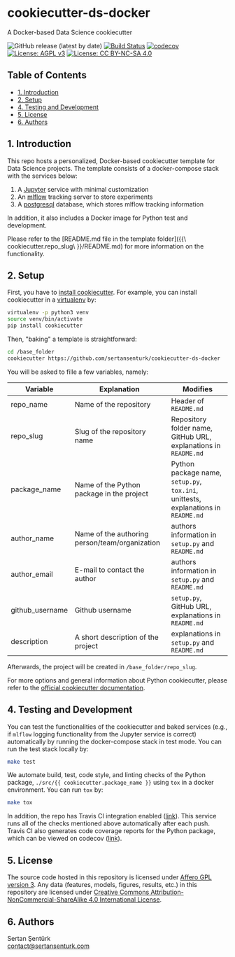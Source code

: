 # cookiecutter-ds-docker

A Docker-based Data Science cookiecutter

![GitHub release (latest by date)](https://img.shields.io/github/v/release/sertansenturk/cookiecutter-ds-docker) [![Build Status](https://travis-ci.com/sertansenturk/cookiecutter-ds-docker.svg?branch=master)](https://travis-ci.com/sertansenturk/cookiecutter-ds-docker) [![codecov](https://codecov.io/gh/sertansenturk/cookiecutter-ds-docker/branch/master/graph/badge.svg)](https://codecov.io/gh/sertansenturk/cookiecutter-ds-docker) [![License: AGPL v3](https://img.shields.io/badge/License-AGPL%20v3-ff69b4.svg)](http://www.gnu.org/licenses/agpl-3.0) [![License: CC BY-NC-SA 4.0](https://img.shields.io/badge/License-CC%20BY--NC--SA%204.0-ff69b4.svg)](http://creativecommons.org/licenses/by-nc-sa/4.0/)

## Table of Contents

- [1. Introduction](#1-introduction)
- [2. Setup](#2-setup)
- [4. Testing and Development](#4-testing-and-development)
- [5. License](#5-license)
- [6. Authors](#6-authors)

## 1. Introduction

This repo hosts a personalized, Docker-based cookiecutter template for Data Science projects. The template consists of a docker-compose stack with the services below:

1. A [Jupyter](https://jupyter.org/) service with minimal customization
2. An [mlflow](https://mlflow.org/) tracking server to store experiments
3. A [postgresql](https://www.postgresql.org/) database, which stores mlflow tracking information

In addition, it also includes a Docker image for Python test and development.

Please refer to the [README.md file in the template folder](\{\{\ cookiecutter.repo_slug\ \}\}/README.md) for more information on the functionality.

## 2. Setup

First, you have to [install cookiecutter](https://cookiecutter.readthedocs.io/en/latest/installation.html#install-cookiecutter). For example, you can install cookiecutter in a [virtualenv](https://virtualenv.pypa.io/en/stable/) by:

```bash
virtualenv -p python3 venv
source venv/bin/activate
pip install cookiecutter
```

Then, "baking" a template is straightforward:

```bash
cd /base_folder
cookiecutter https://github.com/sertansenturk/cookiecutter-ds-docker
```

You will be asked to fille a few variables, namely:

| Variable        | Explanation                                    | Modifies |
| --------------- | ---------------------------------------------- | - |
| repo_name       | Name of the repository                         | Header of `README.md` |
| repo_slug       | Slug of the repository name                    | Repository folder name, GitHub URL, explanations in `README.md` |
| package_name    | Name of the Python package in the project      | Python package name, `setup.py`, `tox.ini`, unittests, explanations in `README.md` |
| author_name     | Name of the authoring person/team/organization | authors information in `setup.py` and `README.md` |
| author_email    | E-mail to contact the author                   | authors information in `setup.py` and `README.md` |
| github_username | Github username                                | `setup.py`, GitHub URL, explanations in `README.md` |
| description     | A short description of the project             | explanations in `setup.py` and `README.md` |

Afterwards, the project will be created in `/base_folder/repo_slug`.

For more options and general information about Python cookiecutter, please refer to the [official cookiecutter documentation](https://cookiecutter.readthedocs.io/en/latest/).

## 4. Testing and Development

You can test the functionalities of the cookiecutter and baked services (e.g., if `mlflow` logging functionality from the Jupyter service is correct) automatically by running the docker-compose stack in test mode. You can run the test stack locally by:

```bash
make test
```

We automate build, test, code style, and linting checks of the Python package, `./src/{{ cookiecutter.package_name }}` using `tox` in a docker environment. You can run `tox` by:

```bash
make tox
```

In addition, the repo has Travis CI integration enabled ([link](https://travis-ci.com/github/sertansenturk/cookiecutter-ds-docker)). This service runs all of the checks mentioned above automatically after each push. Travis CI also generates code coverage reports for the Python package, which can be viewed on codecov ([link](https://codecov.io/gh/sertansenturk/cookiecutter-ds-docker/)).

## 5. License

The source code hosted in this repository is licensed under [Affero GPL version 3](https://www.gnu.org/licenses/agpl-3.0.en.html). Any data (features, models,  figures, results, etc.) in this repository are licensed under [Creative Commons Attribution-NonCommercial-ShareAlike 4.0 International License](http://creativecommons.org/licenses/by-nc-sa/4.0/).

## 6. Authors

Sertan Şentürk  
contact@sertansenturk.com
